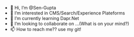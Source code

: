 - 👋 Hi, I’m @Sen-Gupta
- 👀 I’m interested in CMS/Search/Experience Plateforms
- 🌱 I’m currently learning Dapr.Net
- 💞️ I’m looking to collaborate on ...(What is on your mind?)
- 📫 How to reach me?? use my git!

<!---
Sen-Gupta/Sen-Gupta is a ✨ special ✨ repository because its `README.md` (this file) appears on your GitHub profile.
You can click the Preview link to take a look at your changes.
--->
